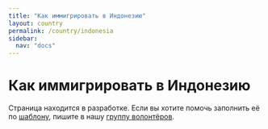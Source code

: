 ```yaml
---
title: "Как иммигрировать в Индонезию"
layout: country
permalink: /country/indonesia
sidebar:
  nav: "docs"
---
```


# Как иммигрировать в Индонезию

Страница находится в разработке. Если вы хотите помочь заполнить её по [шаблону](/template), пишите в нашу [группу волонтёров](https://t.me/+FHi3FnJaoWJkMDAx).
